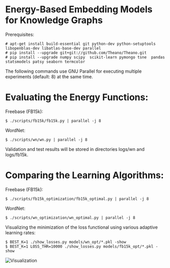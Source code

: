 # Energy-Based Embedding Models for Knowledge Graphs

Prerequisites:

    # apt-get install build-essential git python-dev python-setuptools libopenblas-dev libatlas-base-dev parallel
    # pip install --upgrade git+git://github.com/Theano/Theano.git
    # pip install --upgrade numpy scipy  scikit-learn pymongo tsne  pandas statsmodels patsy seaborn termcolor

The following commands use GNU Parallel for executing multiple experiments (default: 8) at the same time.

# Evaluating the Energy Functions:

Freebase (FB15k):

    $ ./scripts/fb15k/fb15k.py | parallel -j 8

WordNet:

    $ ./scripts/wn/wn.py | parallel -j 8

Validation and test results will be stored in directories logs/wn and logs/fb15k.

# Comparing the Learning Algorithms:

Freebase (FB15k):

    $ ./scripts/fb15k_optimization/fb15k_optimal.py | parallel -j 8

WordNet:

    $ ./scripts/wn_optimization/wn_optimal.py | parallel -j 8

Visualizing the minimization of the loss functional using various adaptive learning rates:

    $ BEST_K=1 ./show_losses.py models/wn_opt/*.pkl -show
    $ BEST_K=1 LOSS_THR=10000 ./show_losses.py models/fb15k_opt/*.pkl -show

![Visualization](http://slides.neuralnoise.com/plots_wn_fb15k.png)
